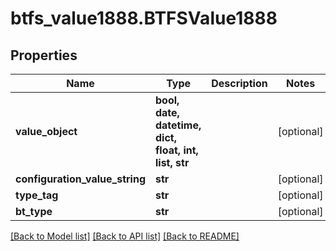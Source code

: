# btfs_value1888.BTFSValue1888

## Properties
Name | Type | Description | Notes
------------ | ------------- | ------------- | -------------
**value_object** | **bool, date, datetime, dict, float, int, list, str** |  | [optional] 
**configuration_value_string** | **str** |  | [optional] 
**type_tag** | **str** |  | [optional] 
**bt_type** | **str** |  | [optional] 

[[Back to Model list]](../README.md#documentation-for-models) [[Back to API list]](../README.md#documentation-for-api-endpoints) [[Back to README]](../README.md)


